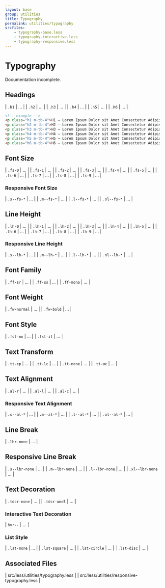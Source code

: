```yaml
---
layout: base
group: utilities
title: Typography
permalink: utilities/typography
srcfiles:
    - typography-base.less
    - typography-interactive.less
    - typography-responsive.less
---
```


# Typography

<p class="hint hint--negative">Documentation incomplete.</p>

## Headings

| `.h1` | … |
| `.h2` | … |
| `.h3` | … |
| `.h4` | … |
| `.h5` | … |
| `.h6` | … |

```html
<!-- example -->
<p class="h1 m-tb-4">H1 – Lorem Ipsum Dolor sit Amet Consectetur Adipisicing</p>
<p class="h2 m-tb-4">H2 – Lorem Ipsum Dolor sit Amet Consectetur Adipisicing Elit sed do Eiusmod Tempor Incididunt</p>
<p class="h3 m-tb-4">H3 – Lorem Ipsum Dolor sit Amet Consectetur Adipisicing Elit sed do Eiusmod Tempor Incididunt ut Labore et Dolore Magna</p>
<p class="h4 m-tb-4">H4 – Lorem Ipsum Dolor sit Amet Consectetur Adipisicing Elit sed do Eiusmod Tempor Incididunt ut Labore et Dolore Magna Aliqua</p>
<p class="h5 m-tb-4">H5 – Lorem Ipsum Dolor sit Amet Consectetur Adipisicing Elit sed do Eiusmod Tempor Incididunt ut Labore et Dolore Magna Aliqua</p>
<p class="h6 m-tb-4">H6 – Lorem Ipsum Dolor sit Amet Consectetur Adipisicing Elit sed do Eiusmod Tempor Incididunt ut Labore et Dolore Magna Aliqua</p>
```

<!-- <p class="hint">headings are not responsive, font-rhythm scales foo</p> -->

## Font Size

| `.fs-0` | … |
| `.fs-1` | … |
| `.fs-2` | … |
| `.fs-3` | … |
| `.fs-4` | … |
| `.fs-5` | … |
| `.fs-6` | … |
| `.fs-7` | … |
| `.fs-8` | … |
| `.fs-9` | … |

### Responsive Font Size

| `.s--fs-*`  | … |
| `.m--fs-*`  | … |
| `.l--fs-*`  | … |
| `.xl--fs-*` | … |

## Line Height

| `.lh-0` | … |
| `.lh-1` | … |
| `.lh-2` | … |
| `.lh-3` | … |
| `.lh-4` | … |
| `.lh-5` | … |
| `.lh-6` | … |
| `.lh-7` | … |
| `.lh-8` | … |
| `.lh-9` | … |

### Responsive Line Height

| `.s--lh-*`  | … |
| `.m--lh-*`  | … |
| `.l--lh-*`  | … |
| `.xl--lh-*` | … |

## Font Family

| `.ff-sr`   | … |
| `.ff-ss`   | … |
| `.ff-mono` | … |

## Font Weight

| `.fw-normal` | … |
| `.fw-bold`   | … |

## Font Style

| `.fst-no` | … |
| `.fst-it` | … |

## Text Transform

| `.tt-cp`   | … |
| `.tt-lc`   | … |
| `.tt-none` | … |
| `.tt-uc`   | … |

## Text Alignment

| `.al-r` | … |
| `.al-l` | … |
| `.al-c` | … |

### Responsive Text Alignment

| `.s--al-*`  | … |
| `.m--al-*`  | … |
| `.l--al-*`  | … |
| `.xl--al-*` | … |

## Line Break

| `.lbr-none` | … |

## Responsive Line Break

| `.s--lbr-none`  | … |
| `.m--lbr-none`  | … |
| `.l--lbr-none`  | … |
| `.xl--lbr-none` | … |

## Text Decoration

| `.tdcr-none` | … |
| `.tdcr-undl` | … |

### Interactive Text Decoration

| `hvr--` | … |

### List Style

| `.lst-none`   | … |
| `.lst-square` | … |
| `.lst-circle` | … |
| `.lst-disc`   | … |

## Associated Files

| src/less/utilities/typography.less            |
| src/less/utilities/responsive-typography.less |